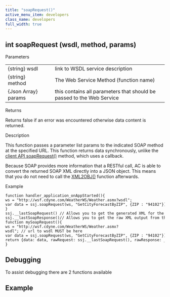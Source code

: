 ```yaml
---
title: "soapRequest()"
active_menu_item: developers
class_name: developers
full_width: true
---
```



## int soapRequest (wsdl, method, params)

Parameters

<table>
<tr>
<td width="186">
{string} wsdl

</td>
<td width="11">
</td>
<td width="683">
link to WSDL service description

</td>
</tr>
<tr>
<td width="186">
{string} method

</td>
<td width="11">
</td>
<td width="683">
The Web Service Method (function name)

</td>
</tr>
<tr>
<td width="186">
{Json Array} params

</td>
<td width="11">
</td>
<td width="683">
this contains all parameters that should be passed to the Web Service

</td>
</tr>
</table>

Returns

Returns false if an error was encountered otherwise data content is returned.

Description

This function passes a parameter list params to the indicated SOAP method at the specified URL. This function returns data synchronously, unlike the [client API soapRequest()](../../../client-api/soap-restful-ajax-calls/soaprequest) method, which uses a callback.

Because SOAP provides more information that a RESTful call, AC is able to convert the returned SOAP XML directly into a JSON object. This means that you do not need to call the [XML2OBJ()](../../../client-api/conversion-functions/xml2json) function afterwards.

Example

    function handler_application_onAppStarted(){
    ws = "http://wsf.cdyne.com/WeatherWS/Weather.asmx?wsdl";
    var data = ssj.soapRequest(ws, "GetCityForecastByZIP", {ZIP : "94102"});
    }
    ssj.__lastSoapRequest() // Allows you to get the generated XML for the request
    ssj.__lastSoapResponse()// Allows you to get the raw XML output from the server response
    function mySoapRequest(){
    ws = "http://wsf.cdyne.com/WeatherWS/Weather.asmx?wsdl"; // url to wsdl MUST be here
    var data = ssj.soapRequest(ws, "GetCityForecastByZIP", {ZIP : "94102"});
    return {data: data, rawRequest: ssj.__lastSoapRequest(), rawResponse: __lastSoapResponse()};
    }
   

## Debugging

To assist debugging there are 2 functions available

## Example


